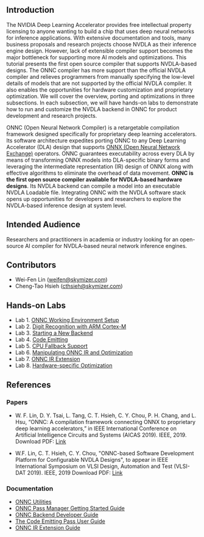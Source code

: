 ## Introduction

The NVIDIA Deep Learning Accelerator provides free intellectual property licensing to anyone wanting to build a chip that uses deep neural networks for inference applications. With extensive documentation and tools, many business proposals and research projects choose NVDLA as their inference engine design. However, lack of extensible compiler support becomes the major bottleneck for supporting more AI models and optimizations. This tutorial presents the first open source compiler that supports NVDLA-based designs. The ONNC compiler has more support than the official NVDLA compiler and relieves programmers from manually specifying the low-level details of models that are not supported by the official NVDLA compiler. It also enables the opportunities for hardware customization and proprietary optimization. We will cover the overview, porting and optimizations in three subsections. In each subsection, we will have hands-on labs to demonstrate how to run and customize the NVDLA backend in ONNC for product development and research projects.

ONNC (Open Neural Network Compiler) is a retargetable compilation framework designed specifically for proprietary deep learning accelerators. Its software architecture expedites porting ONNC to any Deep Learning Accelerator (DLA) design that supports [ONNX (Open Neural Network Exchange)](https://onnx.ai/) operators. ONNC guarantees executability across every DLA by means of transforming ONNX models into DLA-specific binary forms and leveraging the intermediate representation (IR) design of ONNX along with effective algorithms to eliminate the overhead of data movement. **ONNC is the first open source compiler available for NVDLA-based hardware designs**. Its NVDLA backend can compile a model into an executable NVDLA Loadable file. Integrating ONNC with the NVDLA software stack opens up opportunities for developers and researchers to explore the NVDLA-based inference design at system level. 

## Intended Audience

Researchers and practitioners in academia or industry looking for an open-source AI compiler for NVDLA-based neural network inference engines.

## Contributors

* Wei-Fen Lin (weifen@skymizer.com)
* Cheng-Tao Hsieh (cthsieh@skymizer.com)

## Hands-on Labs

* Lab 1. [ONNC Working Environment Setup](https://github.com/ONNC/onnc-tutorial/blob/master/lab_1_Environment_Setup/lab_1.md)
* Lab 2. [Digit Recognition with ARM Cortex-M](https://github.com/ONNC/onnc-tutorial/blob/master/lab_2_Digit_Recognition_with_ARM_CortexM/lab_2.md)
* Lab 3. [Starting a New Backend](https://github.com/ONNC/onnc-tutorial/blob/master/lab_3_Starting_New_Backend/lab_3.md)
* Lab 4. [Code Emitting](https://github.com/ONNC/onnc-tutorial/blob/master/lab_4_Code_Emitting/lab_4.md)
* Lab 5. [CPU Fallback Support](https://github.com/ONNC/onnc-tutorial/blob/master/lab_5_CPU_Fallback/lab_5.md)
* Lab 6. [Manipulating ONNC IR and Optimization](https://github.com/ONNC/onnc-tutorial/blob/master/lab_6_Manipulating_ONNC_IR/lab_6.md)
* Lab 7. [ONNC IR Extension](https://github.com/ONNC/onnc-tutorial/blob/master/lab_7_ONNC_IR_Extension/lab_7.md)
* Lab 8. [Hardware-specific Optimization](https://github.com/ONNC/onnc-tutorial/blob/master/lab_8_Mul_Add_Reordering_and_Fusion/lab_8.md)

## References

### Papers

* W. F. Lin, D. Y. Tsai, L. Tang, C. T. Hsieh, C. Y. Chou, P. H. Chang, and L. Hsu, “ONNC: A compilation framework connecting ONNX to proprietary deep learning accelerators,” in IEEE International Conference on Artificial Intelligence Circuits and Systems (AICAS 2019). IEEE, 2019. 
Download PDF: [Link](https://skymizer.com/publications/Skymizer-AICAS2019.pdf)


* W.F. Lin, C. T. Hsieh, C. Y. Chou, "ONNC-based Software Development Platform for Configurable NVDLA Designs", to appear in IEEE International Symposium on VLSI Design, Automation and Test (VLSI-DAT 2019). IEEE, 2019
Download PDF: [Link](https://skymizer.com/publications/Skymizer-VLSIDAT2019.pdf)

### Documentation

- [ONNC Utilities](https://github.com/ONNC/onnc/blob/master/docs/ONNC-Utilities.md)
- [ONNC Pass Manager Getting Started Guide](https://github.com/ONNC/onnc/blob/master/docs/ONNC-Pass-Manager-Getting-Started-Guide.md)
- [ONNC Backend Developer Guide](https://github.com/ONNC/onnc/blob/master/docs/ONNC-Backend-Porting-Guide.md)
- [The Code Emitting Pass User Guide](https://github.com/ONNC/onnc/blob/master/docs/The-Code-Emitting-Pass-User-Guide.md)
- [ONNC IR Extension Guide](https://github.com/ONNC/onnc/blob/master/docs/ONNC-IR-Extension-Guide.md)


